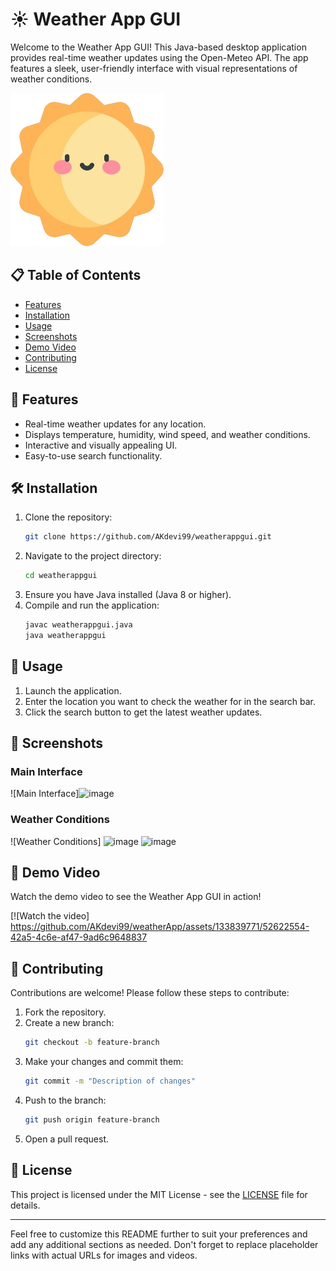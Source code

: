 

# ☀️ Weather App GUI

Welcome to the Weather App GUI! This Java-based desktop application provides real-time weather updates using the Open-Meteo API. The app features a sleek, user-friendly interface with visual representations of weather conditions.

![Weather App GUI](assets/sunny.png)

## 📋 Table of Contents
- [Features](#features)
- [Installation](#installation)
- [Usage](#usage)
- [Screenshots](#screenshots)
- [Demo Video](#demo-video)
- [Contributing](#contributing)
- [License](#license)

## 🌟 Features
- Real-time weather updates for any location.
- Displays temperature, humidity, wind speed, and weather conditions.
- Interactive and visually appealing UI.
- Easy-to-use search functionality.

## 🛠️ Installation
1. Clone the repository:
    ```bash
    git clone https://github.com/AKdevi99/weatherappgui.git
    ```
2. Navigate to the project directory:
    ```bash
    cd weatherappgui
    ```
3. Ensure you have Java installed (Java 8 or higher).
4. Compile and run the application:
    ```bash
    javac weatherappgui.java
    java weatherappgui
    ```

## 🚀 Usage
1. Launch the application.
2. Enter the location you want to check the weather for in the search bar.
3. Click the search button to get the latest weather updates.

## 📸 Screenshots
### Main Interface
![Main Interface]![image](https://github.com/AKdevi99/weatherApp/assets/133839771/053ed925-8c24-40b2-92ac-ac3f18d4f9cf)

### Weather Conditions
![Weather Conditions]
![image](https://github.com/AKdevi99/weatherApp/assets/133839771/83a19d1a-1a2e-4f74-80fb-e97581177b50)
![image](https://github.com/AKdevi99/weatherApp/assets/133839771/f442db17-e5a7-4c46-938c-fc06acf32ac7)



## 🎥 Demo Video
Watch the demo video to see the Weather App GUI in action!

[![Watch the video]
https://github.com/AKdevi99/weatherApp/assets/133839771/52622554-42a5-4c6e-af47-9ad6c9648837


## 🤝 Contributing
Contributions are welcome! Please follow these steps to contribute:
1. Fork the repository.
2. Create a new branch:
    ```bash
    git checkout -b feature-branch
    ```
3. Make your changes and commit them:
    ```bash
    git commit -m "Description of changes"
    ```
4. Push to the branch:
    ```bash
    git push origin feature-branch
    ```
5. Open a pull request.

## 📄 License
This project is licensed under the MIT License - see the [LICENSE](LICENSE) file for details.

---

Feel free to customize this README further to suit your preferences and add any additional sections as needed. Don't forget to replace placeholder links with actual URLs for images and videos.
